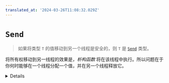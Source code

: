 ```yaml
---
translated_at: '2024-03-26T11:08:32.029Z'
---
```


# `Send`

> 如果将类型 `T` 的值移动到另一个线程是安全的，则 `T` 是 [`Send`][1] 类型。

将所有权移动到另一线程的效果是，_析构函数_ 将在该线程中执行。所以问题在于你何时能够在一个线程分配一个值，并在另一个线程释放它。

[1]: https://doc.rust-lang.org/std/marker/trait.Send.html

<details>

举个例子，SQLite 库的连接必须只能从单个线程访问。

</details>
